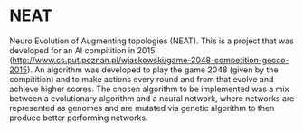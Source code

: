 # NEAT
Neuro Evolution of Augmenting topologies (NEAT). This is a project that was developed for an AI compitition in 2015 (http://www.cs.put.poznan.pl/wjaskowski/game-2048-competition-gecco-2015). An algorithm was developed to play the game 2048 (given by the compitition) and to make actions every round and from that evolve and achieve higher scores. The chosen algorithm to be implemented was a mix between a evolutionary algorithm and a neural network, where networks are represented as genomes and are mutated via genetic algorithm to then produce better performing networks.
